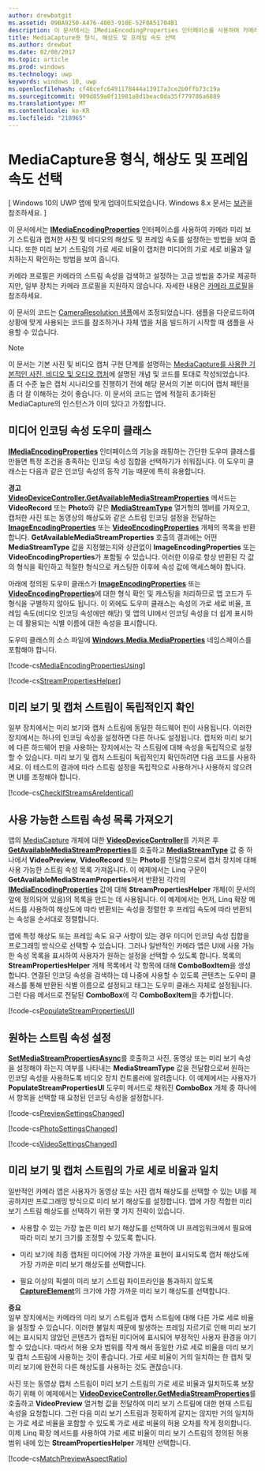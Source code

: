 ```yaml
---
author: drewbatgit
ms.assetid: 09BA9250-A476-4803-910E-52F0A51704B1
description: 이 문서에서는 IMediaEncodingProperties 인터페이스를 사용하여 카메라 미리 보기 스트림과 캡처한 사진 및 동영상의 해상도 및 프레임 속도를 설정하는 방법을 보여 줍니다.
title: MediaCapture용 형식, 해상도 및 프레임 속도 선택
ms.author: drewbat
ms.date: 02/08/2017
ms.topic: article
ms.prod: windows
ms.technology: uwp
keywords: windows 10, uwp
ms.openlocfilehash: cf46cefc6491178444a13917a3ce2b0ffb73c19a
ms.sourcegitcommit: 909d859a0f11981a8d1beac0da35f779786a6889
ms.translationtype: MT
ms.contentlocale: ko-KR
ms.locfileid: "218965"
---
```

# <a name="set-format-resolution-and-frame-rate-for-mediacapture"></a>MediaCapture용 형식, 해상도 및 프레임 속도 선택

\[ Windows 10의 UWP 앱에 맞게 업데이트되었습니다. Windows 8.x 문서는 [보관](http://go.microsoft.com/fwlink/p/?linkid=619132)을 참조하세요. \]


이 문서에서는 [**IMediaEncodingProperties**](https://msdn.microsoft.com/library/windows/apps/hh701011) 인터페이스를 사용하여 카메라 미리 보기 스트림과 캡처한 사진 및 비디오의 해상도 및 프레임 속도를 설정하는 방법을 보여 줍니다. 또한 미리 보기 스트림의 가로 세로 비율이 캡처한 미디어의 가로 세로 비율과 일치하는지 확인하는 방법을 보여 줍니다.

카메라 프로필은 카메라의 스트림 속성을 검색하고 설정하는 고급 방법을 추가로 제공하지만, 일부 장치는 카메라 프로필을 지원하지 않습니다. 자세한 내용은 [카메라 프로필](camera-profiles.md)을 참조하세요.

이 문서의 코드는 [CameraResolution 샘플](http://go.microsoft.com/fwlink/p/?LinkId=624252&clcid=0x409)에서 조정되었습니다. 샘플을 다운로드하여 상황에 맞게 사용되는 코드를 참조하거나 자체 앱을 처음 빌드하기 시작할 때 샘플을 사용할 수 있습니다.

> [!NOTE] 
> 이 문서는 기본 사진 및 비디오 캡처 구현 단계를 설명하는 [MediaCapture를 사용한 기본적인 사진, 비디오 및 오디오 캡처](basic-photo-video-and-audio-capture-with-MediaCapture.md)에 설명된 개념 및 코드를 토대로 작성되었습니다. 좀 더 수준 높은 캡처 시나리오를 진행하기 전에 해당 문서의 기본 미디어 캡처 패턴을 좀 더 잘 이해하는 것이 좋습니다. 이 문서의 코드는 앱에 적절히 초기화된 MediaCapture의 인스턴스가 이미 있다고 가정합니다.

## <a name="a-media-encoding-properties-helper-class"></a>미디어 인코딩 속성 도우미 클래스

[**IMediaEncodingProperties**](https://msdn.microsoft.com/library/windows/apps/hh701011) 인터페이스의 기능을 래핑하는 간단한 도우미 클래스를 만들면 특정 조건을 충족하는 인코딩 속성 집합을 선택하기가 쉬워집니다. 이 도우미 클래스는 다음과 같은 인코딩 속성의 동작 기능 때문에 특히 유용합니다.

**경고**  
[**VideoDeviceController.GetAvailableMediaStreamProperties**](https://msdn.microsoft.com/library/windows/apps/br211994) 메서드는 **VideoRecord** 또는 **Photo**와 같은 [**MediaStreamType**](https://msdn.microsoft.com/library/windows/apps/br226640) 열거형의 멤버를 가져오고, 캡처한 사진 또는 동영상의 해상도와 같은 스트림 인코딩 설정을 전달하는 [**ImageEncodingProperties**](https://msdn.microsoft.com/library/windows/apps/hh700993) 또는 [**VideoEncodingProperties**](https://msdn.microsoft.com/library/windows/apps/hh701217) 개체의 목록을 반환합니다. **GetAvailableMediaStreamProperties** 호출의 결과에는 어떤 **MediaStreamType** 값을 지정했는지와 상관없이 **ImageEncodingProperties** 또는 **VideoEncodingProperties**가 포함될 수 있습니다. 이러한 이유로 항상 반환된 각 값의 형식을 확인하고 적절한 형식으로 캐스팅한 이후에 속성 값에 액세스해야 합니다.

아래에 정의된 도우미 클래스가 [**ImageEncodingProperties**](https://msdn.microsoft.com/library/windows/apps/hh700993) 또는 [**VideoEncodingProperties**](https://msdn.microsoft.com/library/windows/apps/hh701217)에 대한 형식 확인 및 캐스팅을 처리하므로 앱 코드가 두 형식을 구별하지 않아도 됩니다. 이 외에도 도우미 클래스는 속성의 가로 세로 비율, 프레임 속도(비디오 인코딩 속성에만 해당) 및 앱의 UI에서 인코딩 속성을 더 쉽게 표시하는 데 활용되는 식별 이름에 대한 속성을 표시합니다.

도우미 클래스의 소스 파일에 [**Windows.Media.MediaProperties**](https://msdn.microsoft.com/library/windows/apps/hh701296) 네임스페이스를 포함해야 합니다.

[!code-cs[MediaEncodingPropertiesUsing](./code/BasicMediaCaptureWin10/cs/MainPage.xaml.cs#SnippetMediaEncodingPropertiesUsing)]

[!code-cs[StreamPropertiesHelper](./code/BasicMediaCaptureWin10/cs/StreamPropertiesHelper.cs#SnippetStreamPropertiesHelper)]

## <a name="determine-if-the-preview-and-capture-streams-are-independent"></a>미리 보기 및 캡처 스트림이 독립적인지 확인

일부 장치에서는 미리 보기와 캡처 스트림에 동일한 하드웨어 핀이 사용됩니다. 이러한 장치에서는 하나의 인코딩 속성을 설정하면 다른 하나도 설정됩니다. 캡처와 미리 보기에 다른 하드웨어 핀을 사용하는 장치에서는 각 스트림에 대해 속성을 독립적으로 설정할 수 있습니다. 미리 보기 및 캡처 스트림이 독립적인지 확인하려면 다음 코드를 사용하세요. 이 테스트의 결과에 따라 스트림 설정을 독립적으로 사용하거나 사용하지 않으려면 UI를 조정해야 합니다.

[!code-cs[CheckIfStreamsAreIdentical](./code/BasicMediaCaptureWin10/cs/MainPage.xaml.cs#SnippetCheckIfStreamsAreIdentical)]

## <a name="get-a-list-of-available-stream-properties"></a>사용 가능한 스트림 속성 목록 가져오기

앱의 [MediaCapture](https://msdn.microsoft.com/library/windows/apps/br226825) 개체에 대한 [**VideoDeviceController**](capture-photos-and-video-with-mediacapture.md)를 가져온 후 [**GetAvailableMediaStreamProperties**](https://msdn.microsoft.com/library/windows/apps/br211994)를 호출하고 [**MediaStreamType**](https://msdn.microsoft.com/library/windows/apps/br226640) 값 중 하나에서 **VideoPreview**, **VideoRecord** 또는 **Photo**를 전달함으로써 캡처 장치에 대해 사용 가능한 스트림 속성 목록 가져옵니다. 이 예제에서는 Linq 구문이 **GetAvailableMediaStreamProperties**에서 반환된 각각의 [**IMediaEncodingProperties**](https://msdn.microsoft.com/library/windows/apps/hh701011) 값에 대해 **StreamPropertiesHelper** 개체(이 문서의 앞에 정의되어 있음)의 목록을 만드는 데 사용됩니다. 이 예제에서는 먼저, Linq 확장 메서드를 사용하여 해상도에 따라 반환되는 속성을 정렬한 후 프레임 속도에 따라 반환되는 속성을 순서대로 정렬합니다.

앱에 특정 해상도 또는 프레임 속도 요구 사항이 있는 경우 미디어 인코딩 속성 집합을 프로그래밍 방식으로 선택할 수 있습니다. 그러나 일반적인 카메라 앱은 UI에 사용 가능한 속성 목록을 표시하여 사용자가 원하는 설정을 선택할 수 있도록 합니다. 목록의 **StreamPropertiesHelper** 개체 목록에서 각 항목에 대해 **ComboBoxItem**을 생성합니다. 연결된 인코딩 속성을 검색하는 데 나중에 사용할 수 있도록 콘텐츠는 도우미 클래스를 통해 반환된 식별 이름으로 설정되고 태그는 도우미 클래스 자체로 설정됩니다. 그런 다음 메서드로 전달된 **ComboBox**에 각 **ComboBoxItem**을 추가합니다.

[!code-cs[PopulateStreamPropertiesUI](./code/BasicMediaCaptureWin10/cs/MainPage.xaml.cs#SnippetPopulateStreamPropertiesUI)]

## <a name="set-the-desired-stream-properties"></a>원하는 스트림 속성 설정

[**SetMediaStreamPropertiesAsync**](https://msdn.microsoft.com/library/windows/apps/hh700895)를 호출하고 사진, 동영상 또는 미리 보기 속성을 설정해야 하는지 여부를 나타내는 **MediaStreamType** 값을 전달함으로써 원하는 인코딩 속성을 사용하도록 비디오 장치 컨트롤러에 알려줍니다. 이 예제에서는 사용자가 **PopulateStreamPropertiesUI** 도우미 메서드로 채워진 **ComboBox** 개체 중 하나에서 항목을 선택할 때 요청된 인코딩 속성을 설정합니다.

[!code-cs[PreviewSettingsChanged](./code/BasicMediaCaptureWin10/cs/MainPage.xaml.cs#SnippetPreviewSettingsChanged)]

[!code-cs[PhotoSettingsChanged](./code/BasicMediaCaptureWin10/cs/MainPage.xaml.cs#SnippetPhotoSettingsChanged)]

[!code-cs[VideoSettingsChanged](./code/BasicMediaCaptureWin10/cs/MainPage.xaml.cs#SnippetVideoSettingsChanged)]

## <a name="match-the-aspect-ratio-of-the-preview-and-capture-streams"></a>미리 보기 및 캡처 스트림의 가로 세로 비율과 일치

일반적인 카메라 앱은 사용자가 동영상 또는 사진 캡처 해상도를 선택할 수 있는 UI를 제공하지만 프로그래밍 방식으로 미리 보기 해상도를 설정합니다. 앱에 가장 적합한 미리 보기 스트림 해상도를 선택하기 위한 몇 가지 전략이 있습니다.

-   사용할 수 있는 가장 높은 미리 보기 해상도를 선택하여 UI 프레임워크에서 필요에 따라 미리 보기 크기를 조정할 수 있도록 합니다.

-   미리 보기에 최종 캡처된 미디어에 가장 가까운 표현이 표시되도록 캡처 해상도에 가장 가까운 미리 보기 해상도를 선택합니다.

-   필요 이상의 픽셀이 미리 보기 스트림 파이프라인을 통과하지 않도록 [**CaptureElement**](https://msdn.microsoft.com/library/windows/apps/br209278)의 크기에 가장 가까운 미리 보기 해상도를 선택합니다.

**중요**  
일부 장치에서는 카메라의 미리 보기 스트림과 캡처 스트림에 대해 다른 가로 세로 비율을 설정할 수 있습니다. 이러한 불일치 때문에 발생하는 프레임 자르기로 인해 미리 보기에는 표시되지 않았던 콘텐츠가 캡처된 미디어에 표시되어 부정적인 사용자 환경을 야기할 수 있습니다. 따라서 허용 오차 범위를 작게 해서 동일한 가로 세로 비율을 미리 보기 및 캡처 스트림에 사용하는 것이 좋습니다. 가로 세로 비율이 거의 일치하는 한 캡처 및 미리 보기에 완전히 다른 해상도를 사용하는 것도 괜찮습니다.


사진 또는 동영상 캡처 스트림이 미리 보기 스트림의 가로 세로 비율과 일치하도록 보장하기 위해 이 예제에서는 [**VideoDeviceController.GetMediaStreamProperties**](https://msdn.microsoft.com/library/windows/apps/br211995)를 호출하고 **VideoPreview** 열거형 값을 전달하여 미리 보기 스트림에 대한 현재 스트림 속성을 요청합니다. 그런 다음 미리 보기 스트림과 정확하게 같지는 않지만 거의 일치하는 가로 세로 비율을 포함할 수 있도록 가로 세로 비율의 허용 오차를 작게 정의합니다. 이제 Linq 확장 메서드를 사용하여 가로 세로 비율이 미리 보기 스트림의 정의된 허용 범위 내에 있는 **StreamPropertiesHelper** 개체만 선택합니다.

[!code-cs[MatchPreviewAspectRatio](./code/BasicMediaCaptureWin10/cs/MainPage.xaml.cs#SnippetMatchPreviewAspectRatio)]

 

 




